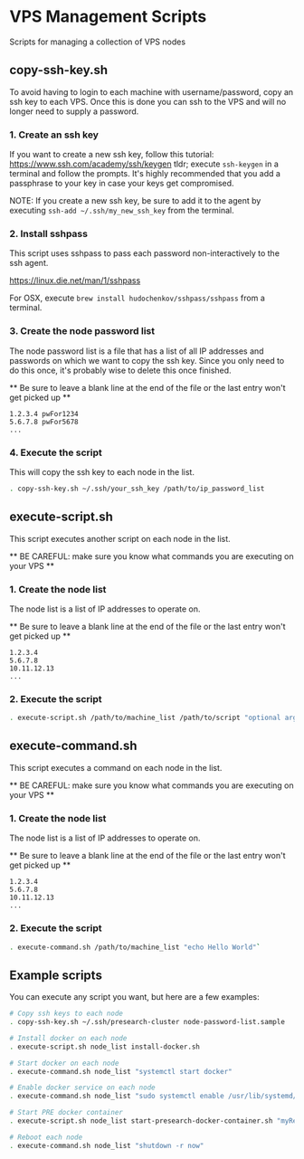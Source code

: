 # VPS Management Scripts

Scripts for managing a collection of VPS nodes

## copy-ssh-key.sh

To avoid having to login to each machine with username/password, copy an ssh key to each VPS. Once this is done you can ssh to the VPS and will no longer need to supply a password.

### 1. Create an ssh key

If you want to create a new ssh key, follow this tutorial: https://www.ssh.com/academy/ssh/keygen
tldr; execute `ssh-keygen` in a terminal and follow the prompts. It's highly recommended that you add a passphrase to your key in case your keys get compromised.

NOTE: If you create a new ssh key, be sure to add it to the agent by executing `ssh-add ~/.ssh/my_new_ssh_key` from the terminal.

### 2. Install sshpass

This script uses sshpass to pass each password non-interactively to the ssh agent.

https://linux.die.net/man/1/sshpass

For OSX, execute `brew install hudochenkov/sshpass/sshpass` from a terminal.

### 3. Create the node password list

The node password list is a file that has a list of all IP addresses and passwords on which we want to copy the ssh key. Since you only need to do this once, it's probably wise to delete this once finished.

** Be sure to leave a blank line at the end of the file or the last entry won't get picked up **

```
1.2.3.4 pwFor1234
5.6.7.8 pwFor5678
...

```

### 4. Execute the script

This will copy the ssh key to each node in the list.

```bash
. copy-ssh-key.sh ~/.ssh/your_ssh_key /path/to/ip_password_list
```

## execute-script.sh

This script executes another script on each node in the list.

** BE CAREFUL: make sure you know what commands you are executing on your VPS **

### 1. Create the node list

The node list is a list of IP addresses to operate on.

** Be sure to leave a blank line at the end of the file or the last entry won't get picked up **

```
1.2.3.4
5.6.7.8
10.11.12.13
...

```

### 2. Execute the script

```bash
. execute-script.sh /path/to/machine_list /path/to/script "optional arguments for script"
```

## execute-command.sh

This script executes a command on each node in the list.

** BE CAREFUL: make sure you know what commands you are executing on your VPS **

### 1. Create the node list

The node list is a list of IP addresses to operate on.

** Be sure to leave a blank line at the end of the file or the last entry won't get picked up **

```
1.2.3.4
5.6.7.8
10.11.12.13
...

```

### 2. Execute the script

```bash
. execute-command.sh /path/to/machine_list "echo Hello World"`
```

## Example scripts

You can execute any script you want, but here are a few examples:

```bash
# Copy ssh keys to each node
. copy-ssh-key.sh ~/.ssh/presearch-cluster node-password-list.sample

# Install docker on each node
. execute-script.sh node_list install-docker.sh

# Start docker on each node
. execute-command.sh node_list "systemctl start docker"

# Enable docker service on each node
. execute-command.sh node_list "sudo systemctl enable /usr/lib/systemd/system/docker.service"

# Start PRE docker container
. execute-script.sh node_list start-presearch-docker-container.sh "myRegistrationCode"

# Reboot each node
. execute-command.sh node_list "shutdown -r now"
```
